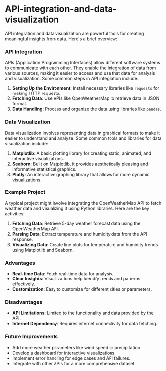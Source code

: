 # API-integration-and-data-visualization
API integration and data visualization are powerful tools for creating meaningful insights from data. Here's a brief overview:

### API Integration
APIs (Application Programming Interfaces) allow different software systems to communicate with each other. They enable the integration of data from various sources, making it easier to access and use that data for analysis and visualization. Some common steps in API integration include:
1. **Setting Up the Environment**: Install necessary libraries like `requests` for making HTTP requests.
2. **Fetching Data**: Use APIs like OpenWeatherMap to retrieve data in JSON format.
3. **Data Handling**: Process and organize the data using libraries like `pandas`.

### Data Visualization
Data visualization involves representing data in graphical formats to make it easier to understand and analyze. Some common tools and libraries for data visualization include:
1. **Matplotlib**: A basic plotting library for creating static, animated, and interactive visualizations.
2. **Seaborn**: Built on Matplotlib, it provides aesthetically pleasing and informative statistical graphics.
3. **Plotly**: An interactive graphing library that allows for more dynamic visualizations.

### Example Project
A typical project might involve integrating the OpenWeatherMap API to fetch weather data and visualizing it using Python libraries. Here are the key activities:
1. **Fetching Data**: Retrieve 5-day weather forecast data using the OpenWeatherMap API.
2. **Parsing Data**: Extract temperature and humidity data from the API response.
3. **Visualizing Data**: Create line plots for temperature and humidity trends using Matplotlib and Seaborn.

### Advantages
- **Real-time Data**: Fetch real-time data for analysis.
- **Clear Insights**: Visualizations help identify trends and patterns effectively.
- **Customization**: Easy to customize for different cities or parameters.

### Disadvantages
- **API Limitations**: Limited to the functionality and data provided by the API.
- **Internet Dependency**: Requires internet connectivity for data fetching.

### Future Improvements
- Add more weather parameters like wind speed or precipitation.
- Develop a dashboard for interactive visualizations.
- Implement error handling for edge cases and API failures.
- Integrate with other APIs for a more comprehensive dataset.

